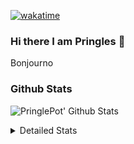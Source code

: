 [![wakatime](https://wakatime.com/badge/user/abd317df-612e-44b4-8787-15db7b574b2f.svg)](https://wakatime.com/@abd317df-612e-44b4-8787-15db7b574b2f)
### Hi there I am Pringles 👋

Bonjourno

### Github Stats
![PringlePot' Github Stats](https://github-readme-stats.vercel.app/api?username=PringlePot&show_icons=true&theme=dark&count_private=true)

<details>
  <summary>Detailed Stats</summary>
    
<!--START_SECTION:waka-->
![Code Time](http://img.shields.io/badge/Code%20Time-464%20hrs%206%20mins-blue)

![Profile Views](http://img.shields.io/badge/Profile%20Views-10-blue)

![Lines of code](https://img.shields.io/badge/From%20Hello%20World%20I%27ve%20Written-110%20Thousand%20lines%20of%20code-blue)

**🐱 My GitHub Data** 

> 🏆 290 Contributions in the Year 2022
 > 
> 📦 90.8 kB Used in GitHub's Storage 
 > 
> 🚫 Not Opted to Hire
 > 
> 📜 10 Public Repositories 
 > 
> 🔑 12 Private Repositories  
 > 
**I'm an Early 🐤** 

```text
🌞 Morning    153 commits    ████░░░░░░░░░░░░░░░░░░░░░   17.27% 
🌆 Daytime    352 commits    ██████████░░░░░░░░░░░░░░░   39.73% 
🌃 Evening    381 commits    ██████████░░░░░░░░░░░░░░░   43.0% 
🌙 Night      0 commits      ░░░░░░░░░░░░░░░░░░░░░░░░░   0.0%

```
📅 **I'm Most Productive on Sunday** 

```text
Monday       174 commits    █████░░░░░░░░░░░░░░░░░░░░   19.64% 
Tuesday      76 commits     ██░░░░░░░░░░░░░░░░░░░░░░░   8.58% 
Wednesday    96 commits     ██░░░░░░░░░░░░░░░░░░░░░░░   10.84% 
Thursday     121 commits    ███░░░░░░░░░░░░░░░░░░░░░░   13.66% 
Friday       81 commits     ██░░░░░░░░░░░░░░░░░░░░░░░   9.14% 
Saturday     150 commits    ████░░░░░░░░░░░░░░░░░░░░░   16.93% 
Sunday       188 commits    █████░░░░░░░░░░░░░░░░░░░░   21.22%

```


📊 **This Week I Spent My Time On** 

```text
⌚︎ Time Zone: Europe/Amsterdam

💬 Programming Languages: 
Go                       2 hrs 40 mins       ███████████████░░░░░░░░░░   61.43% 
TypeScript               53 mins             █████░░░░░░░░░░░░░░░░░░░░   20.39% 
Bash                     17 mins             █░░░░░░░░░░░░░░░░░░░░░░░░   6.85% 
JavaScript               10 mins             █░░░░░░░░░░░░░░░░░░░░░░░░   3.9% 
CSS                      6 mins              ░░░░░░░░░░░░░░░░░░░░░░░░░   2.33%

🔥 Editors: 
GoLand                   3 hrs 9 mins        ██████████████████░░░░░░░   72.76% 
WebStorm                 1 hr 11 mins        ██████░░░░░░░░░░░░░░░░░░░   27.24%

🐱‍💻 Projects: 
Backend                  3 hrs 9 mins        ██████████████████░░░░░░░   72.48% 
Frontend                 1 hr 11 mins        ██████░░░░░░░░░░░░░░░░░░░   27.24% 
Viewer                   0 secs              ░░░░░░░░░░░░░░░░░░░░░░░░░   0.27%

💻 Operating System: 
Windows                  4 hrs 20 mins       █████████████████████████   100.0%

```

**I Mostly Code in Java** 

```text
Java                     7 repos             ██████████░░░░░░░░░░░░░░░   41.18% 
JavaScript               2 repos             ███░░░░░░░░░░░░░░░░░░░░░░   11.76% 
TypeScript               2 repos             ███░░░░░░░░░░░░░░░░░░░░░░   11.76% 
HTML                     2 repos             ███░░░░░░░░░░░░░░░░░░░░░░   11.76% 
Python                   1 repo              █░░░░░░░░░░░░░░░░░░░░░░░░   5.88%

```


**Timeline**

![Chart not found](https://raw.githubusercontent.com/PringlePot/PringlePot/main/charts/bar_graph.png) 


 Last Updated on 29/03/2022 00:55:51 UTC
<!--END_SECTION:waka-->

</details>
